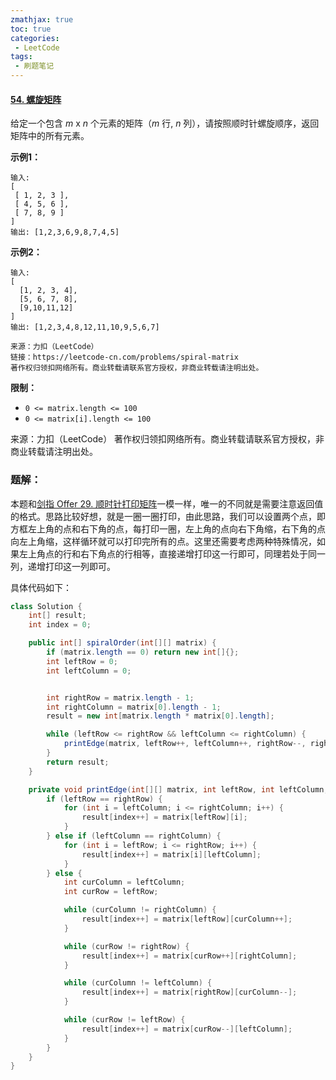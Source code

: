 ```yaml
---
zmathjax: true
toc: true
categories:
 - LeetCode
tags:
 - 刷题笔记
---
```


#### [54. 螺旋矩阵](https://leetcode-cn.com/problems/spiral-matrix/)

给定一个包含 *m* x *n* 个元素的矩阵（*m* 行, *n* 列），请按照顺时针螺旋顺序，返回矩阵中的所有元素。

<!--more-->

**示例1：**

```
输入:
[
 [ 1, 2, 3 ],
 [ 4, 5, 6 ],
 [ 7, 8, 9 ]
]
输出: [1,2,3,6,9,8,7,4,5]
```

**示例2：**

```
输入:
[
  [1, 2, 3, 4],
  [5, 6, 7, 8],
  [9,10,11,12]
]
输出: [1,2,3,4,8,12,11,10,9,5,6,7]

来源：力扣（LeetCode）
链接：https://leetcode-cn.com/problems/spiral-matrix
著作权归领扣网络所有。商业转载请联系官方授权，非商业转载请注明出处。
```

**限制：**

- `0 <= matrix.length <= 100`
- `0 <= matrix[i].length <= 100`

来源：力扣（LeetCode）
著作权归领扣网络所有。商业转载请联系官方授权，非商业转载请注明出处。

### 题解：

本题和[剑指 Offer 29. 顺时针打印矩阵](https://leetcode-cn.com/problems/shun-shi-zhen-da-yin-ju-zhen-lcof/)一模一样，唯一的不同就是需要注意返回值的格式。思路比较好想，就是一圈一圈打印，由此思路，我们可以设置两个点，即方框左上角的点和右下角的点，每打印一圈，左上角的点向右下角缩，右下角的点向左上角缩，这样循环就可以打印完所有的点。这里还需要考虑两种特殊情况，如果左上角点的行和右下角点的行相等，直接递增打印这一行即可，同理若处于同一列，递增打印这一列即可。

具体代码如下：

```java
class Solution {
    int[] result;
    int index = 0;

    public int[] spiralOrder(int[][] matrix) {
        if (matrix.length == 0) return new int[]{};
        int leftRow = 0;
        int leftColumn = 0;


        int rightRow = matrix.length - 1;
        int rightColumn = matrix[0].length - 1;
        result = new int[matrix.length * matrix[0].length];

        while (leftRow <= rightRow && leftColumn <= rightColumn) {
            printEdge(matrix, leftRow++, leftColumn++, rightRow--, rightColumn--);
        }
        return result;
    }

    private void printEdge(int[][] matrix, int leftRow, int leftColumn, int rightRow, int rightColumn) {
        if (leftRow == rightRow) {
            for (int i = leftColumn; i <= rightColumn; i++) {
                result[index++] = matrix[leftRow][i];
            }
        } else if (leftColumn == rightColumn) {
            for (int i = leftRow; i <= rightRow; i++) {
                result[index++] = matrix[i][leftColumn];
            }
        } else {
            int curColumn = leftColumn;
            int curRow = leftRow;

            while (curColumn != rightColumn) {
                result[index++] = matrix[leftRow][curColumn++];
            }

            while (curRow != rightRow) {
                result[index++] = matrix[curRow++][rightColumn];
            }

            while (curColumn != leftColumn) {
                result[index++] = matrix[rightRow][curColumn--];
            }

            while (curRow != leftRow) {
                result[index++] = matrix[curRow--][leftColumn];
            }
        }
    }
}
```

